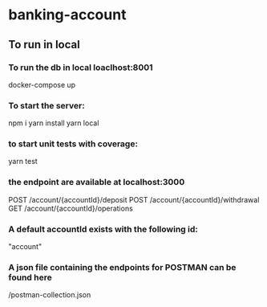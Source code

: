 # banking-account

## To run in local

### To run the db in local loaclhost:8001
docker-compose up

### To start the server:
npm i
yarn install
yarn local

### to start unit tests with coverage: 
yarn test

### the endpoint are available at localhost:3000
POST /account/{accountId}/deposit
POST /account/{accountId}/withdrawal
GET /account/{accountId}/operations

### A default accountId exists with the following id:
"account"

### A json file containing the endpoints for POSTMAN can be found here
/postman-collection.json


